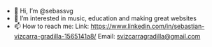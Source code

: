 - 👋 Hi, I’m @sebassvg
- 👀 I’m interested in music, education and making great websites
- 📫 How to reach me:
     Link: https://www.linkedin.com/in/sebastian-vizcarra-gradilla-1565141a8/
     Email: svizcarragradilla@gmail.com
